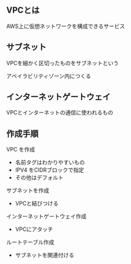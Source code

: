 ## VPCとは
AWS上に仮想ネットワークを構成できるサービス

## サブネット
VPCを細かく区切ったものをサブネットという

アベイラビリティゾーン内につくる

## インターネットゲートウェイ
VPCとインターネットの通信に使われるもの

## 作成手順
VPC を作成
- 名前タグはわかりやすいもの
- IPV4 をCIDRブロックで指定
- その他はデフォルト

サブネットを作成
- VPCと結びつける

インターネットゲートウェイ作成
- VPCにアタッチ

ルートテーブル作成
- サブネットを関連付ける
